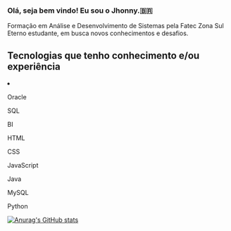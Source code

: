 ### Olá, seja bem vindo! Eu sou o Jhonny.🇧🇷

<!--
  Analista de Sistemas 
  

Here are some ideas to get you started:

- 🔭 I’m currently working on ...
- 🌱 I’m currently learning ...
- 👯 I’m looking to collaborate on ...
- 🤔 I’m looking for help with ...
- 💬 Ask me about ...
- 📫 How to reach me: ...
- 😄 Pronouns: ...
- ⚡ Fun fact: ...
-->
  Formação em Análise e Desenvolvimento de Sistemas pela Fatec Zona Sul
  Eterno estudante, em busca novos conhecimentos e desafios. 
  
  <h2>Tecnologias que tenho conhecimento e/ou experiência </h2>
  <li>
   <p> Oracle
   <p>SQL
   <p> BI
   <p> HTML
   <p> CSS
   <p>JavaScript
   <p> Java
   <p> MySQL
   <p> Python

  
  
  </li>
  
  [![Anurag's GitHub stats](https://github-readme-stats.vercel.app/api?DevzsJhonny=anuraghazra)](https://github.com/anuraghazra/github-readme-stats)
